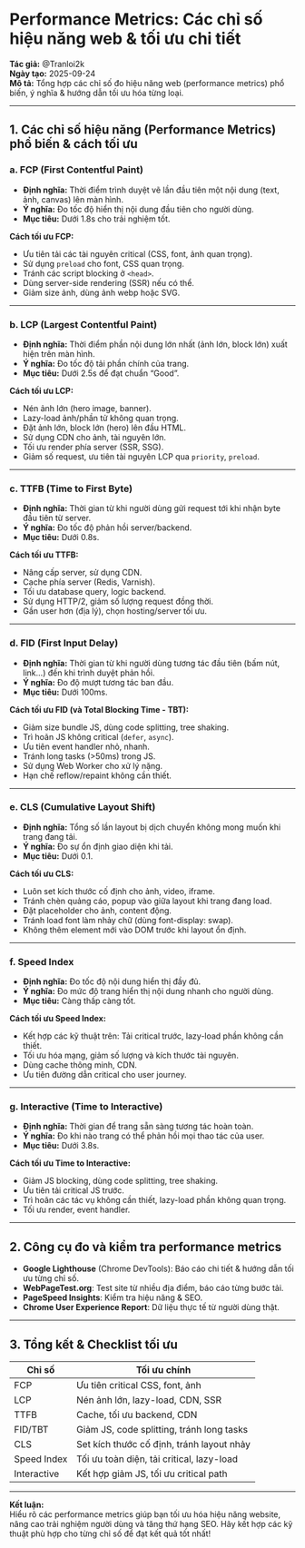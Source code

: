 # Performance Metrics: Các chỉ số hiệu năng web & tối ưu chi tiết

**Tác giả:** @Tranloi2k  
**Ngày tạo:** 2025-09-24  
**Mô tả:** Tổng hợp các chỉ số đo hiệu năng web (performance metrics) phổ biến, ý nghĩa & hướng dẫn tối ưu hóa từng loại.

---

## 1. Các chỉ số hiệu năng (Performance Metrics) phổ biến & cách tối ưu

### a. **FCP (First Contentful Paint)**
- **Định nghĩa:** Thời điểm trình duyệt vẽ lần đầu tiên một nội dung (text, ảnh, canvas) lên màn hình.
- **Ý nghĩa:** Đo tốc độ hiển thị nội dung đầu tiên cho người dùng.
- **Mục tiêu:** Dưới 1.8s cho trải nghiệm tốt.

**Cách tối ưu FCP:**
- Ưu tiên tải các tài nguyên critical (CSS, font, ảnh quan trọng).
- Sử dụng `preload` cho font, CSS quan trọng.
- Tránh các script blocking ở `<head>`.
- Dùng server-side rendering (SSR) nếu có thể.
- Giảm size ảnh, dùng ảnh webp hoặc SVG.

---

### b. **LCP (Largest Contentful Paint)**
- **Định nghĩa:** Thời điểm phần nội dung lớn nhất (ảnh lớn, block lớn) xuất hiện trên màn hình.
- **Ý nghĩa:** Đo tốc độ tải phần chính của trang.
- **Mục tiêu:** Dưới 2.5s để đạt chuẩn “Good”.

**Cách tối ưu LCP:**
- Nén ảnh lớn (hero image, banner).
- Lazy-load ảnh/phần tử không quan trọng.
- Đặt ảnh lớn, block lớn (hero) lên đầu HTML.
- Sử dụng CDN cho ảnh, tài nguyên lớn.
- Tối ưu render phía server (SSR, SSG).
- Giảm số request, ưu tiên tài nguyên LCP qua `priority`, `preload`.

---

### c. **TTFB (Time to First Byte)**
- **Định nghĩa:** Thời gian từ khi người dùng gửi request tới khi nhận byte đầu tiên từ server.
- **Ý nghĩa:** Đo tốc độ phản hồi server/backend.
- **Mục tiêu:** Dưới 0.8s.

**Cách tối ưu TTFB:**
- Nâng cấp server, sử dụng CDN.
- Cache phía server (Redis, Varnish).
- Tối ưu database query, logic backend.
- Sử dụng HTTP/2, giảm số lượng request đồng thời.
- Gần user hơn (địa lý), chọn hosting/server tối ưu.

---

### d. **FID (First Input Delay)**
- **Định nghĩa:** Thời gian từ khi người dùng tương tác đầu tiên (bấm nút, link...) đến khi trình duyệt phản hồi.
- **Ý nghĩa:** Đo độ mượt tương tác ban đầu.
- **Mục tiêu:** Dưới 100ms.

**Cách tối ưu FID (và Total Blocking Time - TBT):**
- Giảm size bundle JS, dùng code splitting, tree shaking.
- Trì hoãn JS không critical (`defer`, `async`).
- Ưu tiên event handler nhỏ, nhanh.
- Tránh long tasks (>50ms) trong JS.
- Sử dụng Web Worker cho xử lý nặng.
- Hạn chế reflow/repaint không cần thiết.

---

### e. **CLS (Cumulative Layout Shift)**
- **Định nghĩa:** Tổng số lần layout bị dịch chuyển không mong muốn khi trang đang tải.
- **Ý nghĩa:** Đo sự ổn định giao diện khi tải.
- **Mục tiêu:** Dưới 0.1.

**Cách tối ưu CLS:**
- Luôn set kích thước cố định cho ảnh, video, iframe.
- Tránh chèn quảng cáo, popup vào giữa layout khi trang đang load.
- Đặt placeholder cho ảnh, content động.
- Tránh load font làm nhảy chữ (dùng font-display: swap).
- Không thêm element mới vào DOM trước khi layout ổn định.

---

### f. **Speed Index**
- **Định nghĩa:** Đo tốc độ nội dung hiển thị đầy đủ.
- **Ý nghĩa:** Đo mức độ trang hiển thị nội dung nhanh cho người dùng.
- **Mục tiêu:** Càng thấp càng tốt.

**Cách tối ưu Speed Index:**
- Kết hợp các kỹ thuật trên: Tải critical trước, lazy-load phần không cần thiết.
- Tối ưu hóa mạng, giảm số lượng và kích thước tài nguyên.
- Dùng cache thông minh, CDN.
- Ưu tiên đường dẫn critical cho user journey.

---

### g. **Interactive (Time to Interactive)**
- **Định nghĩa:** Thời gian để trang sẵn sàng tương tác hoàn toàn.
- **Ý nghĩa:** Đo khi nào trang có thể phản hồi mọi thao tác của user.
- **Mục tiêu:** Dưới 3.8s.

**Cách tối ưu Time to Interactive:**
- Giảm JS blocking, dùng code splitting, tree shaking.
- Ưu tiên tải critical JS trước.
- Trì hoãn các tác vụ không cần thiết, lazy-load phần không quan trọng.
- Tối ưu render, event handler.

---

## 2. Công cụ đo và kiểm tra performance metrics

- **Google Lighthouse** (Chrome DevTools): Báo cáo chi tiết & hướng dẫn tối ưu từng chỉ số.
- **WebPageTest.org**: Test site từ nhiều địa điểm, báo cáo từng bước tải.
- **PageSpeed Insights**: Kiểm tra hiệu năng & SEO.
- **Chrome User Experience Report**: Dữ liệu thực tế từ người dùng thật.

---

## 3. Tổng kết & Checklist tối ưu

| Chỉ số      | Tối ưu chính                                   |
|-------------|-----------------------------------------------|
| FCP         | Ưu tiên critical CSS, font, ảnh                |
| LCP         | Nén ảnh lớn, lazy-load, CDN, SSR               |
| TTFB        | Cache, tối ưu backend, CDN                     |
| FID/TBT     | Giảm JS, code splitting, tránh long tasks      |
| CLS         | Set kích thước cố định, tránh layout nhảy      |
| Speed Index | Tối ưu toàn diện, tải critical, lazy-load      |
| Interactive | Kết hợp giảm JS, tối ưu critical path           |

---

**Kết luận:**  
Hiểu rõ các performance metrics giúp bạn tối ưu hóa hiệu năng website, nâng cao trải nghiệm người dùng và tăng thứ hạng SEO. Hãy kết hợp các kỹ thuật phù hợp cho từng chỉ số để đạt kết quả tốt nhất!
